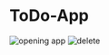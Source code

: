 # ToDo-App
![opening app](https://user-images.githubusercontent.com/50479184/168483498-e4c60582-c6a0-4021-8c0a-f0ff6d6ecc07.gif)
![delete](https://user-images.githubusercontent.com/50479184/168483884-f79f0239-ab92-496c-ad28-1388aedb05db.gif)

